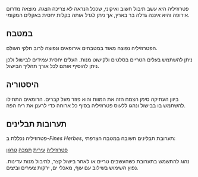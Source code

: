 פטרוזיליה היא עשב תיבול חשוב ואיקוני, שככל הנראה לא צריכה הצגה. מוצאה מדרום אירופה והיא איננה גדלה בר בארץ, אך ניתן לגדל אותה בקלות יחסית באקלים המקומי.

## במטבח

הפטרוזיליה נפוצה מאוד במטבחים אירופאים ונפוצה לרוב חלקי העולם.

ניתן להשתמש בעלים הטריים בסלטים ולקישוט מנות. העלים יחסית עמידים לבישול ולכן ניתן להוסיף אותם לכל אורך תהליך הבישול. 

## היסטוריה

ביוון העתיקה סימן הצמח הזה את המוות והוא פוזר מעל קברים. הרומאים התחילו להשתמש בו בבישול ונהגו ללעוס פטרוזיליה בסוף כל ארוחה כדי לרענן את ריח הפה.

## תערובות תבלינים

פטרוזיליה נכללת ב-*Fines Herbes*, תערובת תבלינים חשובה במטבח הצרפתי:

[פטרוזיליה](parsley "HerbIcon") [עירית](chives "HerbIcon") [תמכה](chervil "HerbIcon") [טרגון](tarragon "HerbIcon")

נהוג להתשמש בתערובת כשהעשבים טריים או לאחר בישול קצר, לתיבול מנות עדינות. נפוץ השימוש בשילוב עם עוף, מאכלי ים, ירקות צעירים וביצים.
